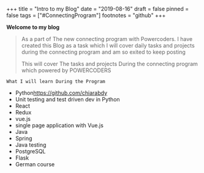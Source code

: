 +++
title = "Intro to my Blog"
date = "2019-08-16"
draft = false
pinned = false
tags = ["#ConnectingProgram"]
footnotes = "github"
+++


**Welcome to my blog**

> As a part of The new connecting program with Powercoders. I have created this Blog as a task which I will cover daily tasks and projects during the connecting program and am so exited to keep posting
>
> This will cover The tasks and projects During the connecting program which powered by POWERCODERS

```
What I will learn During the Program
```



* Python<https://github.com/chiarabdy>
* Unit testing and test driven dev in Python
* React
* Redux
* vue.js
* single page application with Vue.js
* Java
* Spring
* Java testing
* PostgreSQL
* Flask
* German course
